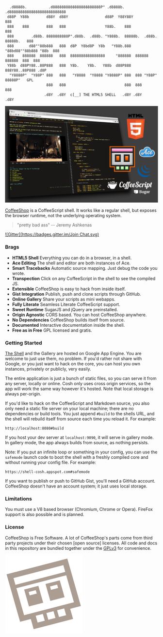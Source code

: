 ```
  .d8888b.          .d8888888888888888888888P" .d8888b. .d88888888888888888888888888
 d88P  Y88b        d88Y  d88Y                 d88P  Y88Y88Y                      888
 888    888        888   888                  Y88b.    888                       888
 888        .d88b. 8888888888P".d88b.  .d88b. "Y888b.  88888b.  .d88b. 88888b.   888
 888       d88""88b888   888  d8P  Y8bd8P  Y8b   "Y88b.888 "88bd88""88b888 "88b  888
 888    888888  888888   888  8888888888888888     "888888  888888  888888  888  888
 Y88b  d88PY88..88P888   888  Y8b.    Y8b.   Y88b  d88P888  888Y88..88P888 .d8P
  "Y8888P"  "Y88P" 888   888   "Y8888  "Y8888 "Y8888P" 888  888 "Y88P" 88888P"   GPL
                   888   888                           888  888        888
                  .d8Y  .d8Y  c[__] THE HTML5 SHELL   .d8Y .d8Y       .d8Y
```

![screenshot](https://raw.githubusercontent.com/carlsmith/coffeeshop/master/images/props.png)

[CoffeeShop][1] is a CoffeeScript shell. It works like a regular shell, but
exposes the browser runtime, not the underlying operating system.

> "pretty bad ass" -- Jeremy Ashkenas

[![Gitter](https://badges.gitter.im/Join Chat.svg)](https://gitter.im/carlsmith/coffeeshop?utm_source=badge&utm_medium=badge&utm_campaign=pr-badge&utm_content=badge)

### Brags

- **HTML5 Shell** Everything you can do in a browser, in a shell.
- **Ace Editing** The shell and editor are both instances of Ace.
- **Smart Tracebacks** Automatic source mapping. Just debug the code you wrote.
- **Transpection** Click on any CoffeeScript in the shell to see the compiled JS.
- **Extensible** CoffeeShop is easy to hack from inside itself.
- **Gist Integration** Publish, push and clone scripts through GitHub.
- **Online Gallery** Share your scripts as mini webapps.
- **Fully Literate** Seamless Literate CoffeeScript support.
- **Sweet Runtime** SugarJS and jQuery are preinstalled.
- **Origin Agnostic** CORS based. You can host CoffeeShop anywhere.
- **No Dependencies** CoffeeShop builds itself from source.
- **Documented** Interactive documentation inside the shell.
- **Free as in Free** GPL licensed and gratis.

### Getting Started

[The Shell][1] and the Gallery are hosted on Google App Engine. You are
welcome to just use them, no problem. If you'd rather not share with Google,
or you just want to hack on the core, you can host you own instances, privately
or publicly, very easily.

The entire application is just a bunch of static files, so you can serve it
from any server, locally or online. Cosh only uses cross origin services, so
the app will work the same way however it's hosted. Note that local storage is
always per-origin.

If you'd like to hack on the CoffeeScript and Markdown source, you also only
need a static file server on your local machine; there are no dependencies or
build tools. You just  append `#build` to the shells URL, and the shell will
rebuild itself from source each time you reload it. For example:

    http://localhost:8080#build

If you host your dev server at `localhost:9090`, it will serve in gallery mode.
In gallery mode, the app always builds from source, as nothing persists.

Note: If you put an infinite loop or something in your config, you can use
the `safemode` launch code to boot the shell with a freshly compiled core
and without running your config file. For example:

    https://shell-cosh.appspot.com#safemode

If you want to publish or push to GitHub Gist, you'll need a GitHub account.
CoffeeShop doesn't have an account system; it just uses local storage.

### Limitations

You must use a V8 based browser (Chromium, Chrome or Opera). FireFox support
is also possible and is planned.

### License

CoffeeShop is Free Software. A lot of CoffeeShop's parts come from third party
projects under their chosen [open source] licenses. All code and docs in this
repository are bundled together under the [GPLv3][3] for convenience.

![logo](https://raw.githubusercontent.com/carlsmith/coffeeshop/master/images/skull_stamp.png)

[1]: https://shell-cosh.appspot.com "CoffeeShop"
[3]: http://www.gnu.org/licenses/gpl-3.0.html "GNU General Public License v3"
